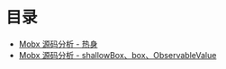 # 目录

- [Mobx 源码分析 - 热身](./20190821.md)
- [Mobx 源码分析 - shallowBox、box、ObservableValue](./20190822.md)

